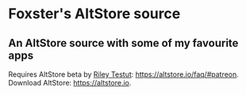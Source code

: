 # Foxster's AltStore source
## An AltStore source with some of my favourite apps

Requires AltStore beta by [Riley Testut](https://twitter.com/rileytestut): https://altstore.io/faq/#patreon.
Download AltStore: https://altstore.io.